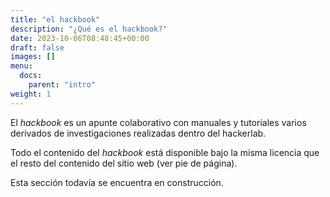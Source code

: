 ```yaml
---
title: "el hackbook"
description: "¿Qué es el hackbook?"
date: 2023-10-06T08:48:45+00:00
draft: false
images: []
menu:
  docs:
    parent: "intro"
weight: 1
---
```



El _hackbook_ es un apunte colaborativo con manuales y tutoriales varios derivados de investigaciones realizadas dentro del hackerlab.

Todo el contenido del _hackbook_ está disponible bajo la misma licencia que el resto del contenido del sitio web (ver pie de página).

Esta sección todavía se encuentra en construcción.